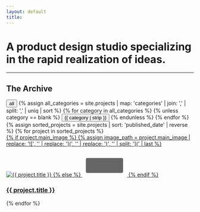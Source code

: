 ```yaml
---
layout: default
title:
---
```


<h1 class="hero-title">A product design studio specializing in the rapid realization of ideas.</h1>

<hr class="section-divider">

<div class="archive-header">
  <h2 class="archive-title">The Archive</h2>
  
  <div class="tag-filters">
    <button class="tag-filter active" data-filter="all">all</button>
    {% assign all_categories = site.projects | map: 'categories' | join: ',' | split: ',' | uniq | sort %}
    {% for category in all_categories %}
      {% unless category == blank %}
        <button class="tag-filter" data-filter="{{ category | strip }}">{{ category | strip }}</button>
      {% endunless %}
    {% endfor %}
  </div>
</div>

<div class="project-grid">
  {% assign sorted_projects = site.projects | sort: 'published_date' | reverse %}
  {% for project in sorted_projects %}
    <a href="{{ project.url | relative_url }}" class="project-card" data-categories="{{ project.categories | join: ',' }}">
      <div class="project-image">
        {% if project.main_image %}
          {% assign image_path = project.main_image | replace: '![', '' | replace: '](', '' | replace: ')', '' | split: '](' | last %}
          <img src="{{ image_path | relative_url }}" alt="{{ project.title }}" />
        {% else %}
          <!-- Fallback SVG -->
          <svg width="120" height="80" viewBox="0 0 120 80" fill="none">
            <rect x="10" y="30" width="100" height="40" fill="#666" rx="4"/>
          </svg>
        {% endif %}
      </div>
      <h3 class="project-title">{{ project.title }}</h3>
    </a>
  {% endfor %}
</div>

<script>
// Tag filtering functionality
document.addEventListener('DOMContentLoaded', function() {
  const filters = document.querySelectorAll('.tag-filter');
  const projects = document.querySelectorAll('.project-card');
  
  filters.forEach(filter => {
    filter.addEventListener('click', function() {
      // Update active state
      filters.forEach(f => f.classList.remove('active'));
      this.classList.add('active');
      
      const filterValue = this.dataset.filter;
      
      projects.forEach(project => {
        if (filterValue === 'all') {
          project.style.display = 'block';
        } else {
          const categories = project.dataset.categories.split(',');
          if (categories.includes(filterValue)) {
            project.style.display = 'block';
          } else {
            project.style.display = 'none';
          }
        }
      });
    });
  });
});
</script>